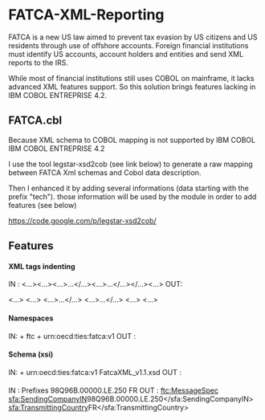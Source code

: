 # FATCA-XML-Reporting

FATCA is a new US law aimed to prevent tax evasion by US citizens and US residents through use of offshore accounts.
Foreign financial institutions must identify US accounts, account holders and entities and send XML reports to the IRS.

While most of financial institutions still uses COBOL on mainframe, it lacks advanced XML features support.
So this solution brings features lacking in IBM COBOL ENTREPRISE 4.2.

## FATCA.cbl

Because XML schema to COBOL mapping is not supported by IBM COBOL IBM COBOL ENTREPRISE 4.2

I use the tool legstar-xsd2cob (see link below) to generate a raw mapping between FATCA Xml schemas and Cobol data description.

Then I enhanced it by adding several informations (data starting with the prefix "tech"). 
those information will be used by the module in order to add features (see below)

https://code.google.com/p/legstar-xsd2cob/

## Features

#### XML tags indenting
IN : 
<...><...><...>...</...><...>...</...></...><...>
OUT:

<...>
  <...>
    <...>...</...>
    <...>...</...>
  <...>
<...>

#### Namespaces
IN:
<racine>         + ftc + urn:oecd:ties:fatca:v1
OUT :
<racine xmlns:ftc="urn:oecd:ties:fatca:v1">

#### Schema (xsi)
IN:
<racine>         + urn:oecd:ties:fatca:v1 FatcaXML_v1.1.xsd
OUT :
<racine xsi:schemaLocation="urn:oecd:ties:fatca:v1 FatcaXML_v1.1.xsd">

####
IN : Prefixes
  <MessageSpec>
    <SendingCompanyIN>98Q96B.00000.LE.250</SendingCompanyIN>
    <TransmittingCountry>FR</TransmittingCountry>
OUT :
  <ftc:MessageSpec>
    <sfa:SendingCompanyIN>98Q96B.00000.LE.250</sfa:SendingCompanyIN>
    <sfa:TransmittingCountry>FR</sfa:TransmittingCountry>


